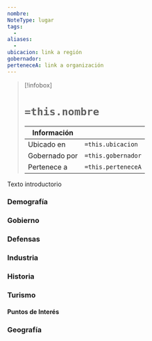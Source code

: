 ```yaml
---
nombre: 
NoteType: lugar
tags:
  - 
aliases:
  - 
ubicacion: link a región
gobernador: 
perteneceA: link a organización
---
```


>[!infobox]
># **`=this.nombre`**
> 
> | Información    ||
> | ---------------- | -------------- |
> | Ubicado en        | `=this.ubicacion` |
> | Gobernado por  | `=this.gobernador` |
> | Pertenece a       | `=this.perteneceA` |

Texto introductorio

### Demografía 



### Gobierno



### Defensas



### Industria



### Historia



### Turismo


#### Puntos de Interés



### Geografía